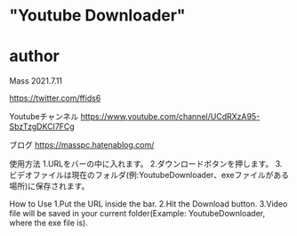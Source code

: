 # "Youtube Downloader" 

# author
Mass
2021.7.11

https://twitter.com/ffids6


Youtubeチャンネル
https://www.youtube.com/channel/UCdRXzA95-SbzTzgDKCI7FCg


ブログ
https://masspc.hatenablog.com/


使用方法
1.URLをバーの中に入れます。
2.ダウンロードボタンを押します。
3.ビデオファイルは現在のフォルダ(例:YoutubeDownloader、exeファイルがある場所)に保存されます。

How to Use
1.Put the URL inside the bar.
2.Hit the Download button.
3.Video file will be saved in your current folder(Example: YoutubeDownloader, where the exe file is).
